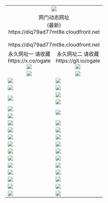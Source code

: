 ﻿<table>
  <tr></tr>
  <tr><td colspan=2 align=center><img src="https://diq79ad77mt8e.cloudfront.net/Up/oGate.jpg" /></td></tr>
  <tr><td colspan=2 align=center>网门动态网址<br/>(最新)
<br>https://diq79ad77mt8e.cloudfront.net
<br/>
<br>https://diq79ad77mt8e.cloudfront.net
    </td>
  </tr>
  <tr>
    <td align=center>永久网址一 请收藏<br/>https://x.co/ogate<br><a href="https://diq79ad77mt8e.cloudfront.net/Up/0WMGDL1.png"><img src="https://diq79ad77mt8e.cloudfront.net/Up/0WMGD1.png" /></a></td>
    <td align=center>永久网址二 请收藏<br/>https://git.io/ogate<br><a href="https://diq79ad77mt8e.cloudfront.net/Up/0WMGDL2.png"><img src="https://diq79ad77mt8e.cloudfront.net/Up/0WMGD2.png" /></a></td>
  </tr>
  <tr>
    <td align=center><a href="https://diq79ad77mt8e.cloudfront.net/?from=github"><img src="https://diq79ad77mt8e.cloudfront.net/Up/0WMPG.jpg" /></a></td>
    <td align=center><a href="https://diq79ad77mt8e.cloudfront.net/ogUP.aspx?name=0oGate.apk&from=github"><img src="https://diq79ad77mt8e.cloudfront.net/Up/0WMAZ.jpg" /></a></td>
  </tr>
  <tr>
    <td><a href="https://diq79ad77mt8e.cloudfront.net/oNote.aspx?id=oGate&from=github" target="_blank"><img src="https://diq79ad77mt8e.cloudfront.net/Up/0WCYY.jpg" /></a></td>
    <td><a href="https://diq79ad77mt8e.cloudfront.net/oNote.aspx?id=oNote&from=github" target="_blank"><img src="https://diq79ad77mt8e.cloudfront.net/Up/0WZTT.jpg" /></a></td>
  </tr>
  <tr>
    <td><a href="https://diq79ad77mt8e.cloudfront.net/ogDY.aspx?from=github" target="_blank"><img src="https://diq79ad77mt8e.cloudfront.net/Up/DY.jpg"/></a></td>
    <td><a href="https://diq79ad77mt8e.cloudfront.net/ogST.aspx?from=github" target="_blank"><img src="https://diq79ad77mt8e.cloudfront.net/Up/ST.jpg"/></a></td>
  </tr>
  <tr>
    <td rowspan=2><a href="https://diq79ad77mt8e.cloudfront.net/ogUP.aspx?name=WJ.mp4&count=240P:5,480P:1&from=github" target="_blank"><img src="https://diq79ad77mt8e.cloudfront.net/Up/WJ.jpg" /></a></td>
    <td><a href="https://diq79ad77mt8e.cloudfront.net/ogUP.aspx?name=DKC.mp4&count=17&from=github" target="_blank"><img src="https://diq79ad77mt8e.cloudfront.net/Up/DKC.jpg" /></a></td> 
  </tr>
  <tr>
    <td><a href="https://diq79ad77mt8e.cloudfront.net/ogUP.aspx?name=LRWS.mp4&count=6B:17,5A:10,5B:35,4A:14,4B:19,3A:10,3B:26,2A:16,2B:21,1A:23,1B:29&from=github" target="_blank"><img src="https://diq79ad77mt8e.cloudfront.net/Up/LRWS.jpg" /></a></td>
  </tr>
  <tr>
    <td><a href="https://diq79ad77mt8e.cloudfront.net/ogUP.aspx?name=JQR.mp4&count=2&from=github" target="_blank"><img src="https://diq79ad77mt8e.cloudfront.net/Up/JQR.jpg" /></a></td>   
    <td rowspan=2><a href="https://diq79ad77mt8e.cloudfront.net/ogUP.aspx?name=JP.mp4&count=9&from=github" target="_blank"><img src="https://diq79ad77mt8e.cloudfront.net/Up/JP.jpg" /></td>
  </tr>
  <tr>
    <td><a href="https://diq79ad77mt8e.cloudfront.net/ogUP.aspx?name=ZSJ.mp4&count=16&from=github" target="_blank"><img src="https://diq79ad77mt8e.cloudfront.net/Up/ZSJ.jpg" /></a></td>
  </tr>
  <tr>
    <td><a href="https://diq79ad77mt8e.cloudfront.net/ogUP.aspx?name=SSZJ.mp4&count=240P:6,480P:6&from=github" target="_blank"><img src="https://diq79ad77mt8e.cloudfront.net/Up/SSZJ.jpg" /></a></td>
    <td><a href="https://diq79ad77mt8e.cloudfront.net/ogUP.aspx?name=WH.mp4&from=github" target="_blank"><img src="https://diq79ad77mt8e.cloudfront.net/Up/WH.jpg" /></a></td>
  </tr>
  <tr>
    <td><a href="https://diq79ad77mt8e.cloudfront.net/ogUP.aspx?name=3XZM.mp4&count=240P:1,480P:1&from=github" target="_blank"><img src="https://diq79ad77mt8e.cloudfront.net/Up/3XZM.jpg" /></a></td>
    <td><a href="https://diq79ad77mt8e.cloudfront.net/ogUP.aspx?name=TRHY.mp4&from=github" target="_blank"><img src="https://diq79ad77mt8e.cloudfront.net/Up/TRHY.jpg" /></a></td>
  </tr>
  <tr>
    <td><a href="https://diq79ad77mt8e.cloudfront.net/ogUP.aspx?name=DWHM.mp4&from=github" target="_blank"><img src="https://diq79ad77mt8e.cloudfront.net/Up/DWHM.jpg" /></a></td>
    <td><a href="https://diq79ad77mt8e.cloudfront.net/ogUP.aspx?name=XTFY.mp4&count=24&from=github" target="_blank"><img src="https://diq79ad77mt8e.cloudfront.net/Up/XTFY.jpg" /></a></td>
  </tr>
  <tr>
    <td><a href="https://diq79ad77mt8e.cloudfront.net/ogUP.aspx?name=4SQQ.mp4&count=06:16&current=06:16&from=github" target="_blank"><img src="https://diq79ad77mt8e.cloudfront.net/Up/4SQQ0.jpg" /></a></td>
    <td><a href="https://diq79ad77mt8e.cloudfront.net/ogUP.aspx?name=4SHQ.mp4&count=06:18&current=06:18&from=github" target="_blank"><img src="https://diq79ad77mt8e.cloudfront.net/Up/4SHQ0.jpg" /></a></td>
  </tr>
  <tr>
    <td><a href="https://diq79ad77mt8e.cloudfront.net/ogUP.aspx?name=4SZG.mp4&count=06:18&current=06:17&from=github" target="_blank"><img src="https://diq79ad77mt8e.cloudfront.net/Up/4SZG0.jpg" /></a></td>
    <td><a href="https://diq79ad77mt8e.cloudfront.net/ogUP.aspx?name=4SDJ.mp4&count=06:30&current=06:29&from=github" target="_blank"><img src="https://diq79ad77mt8e.cloudfront.net/Up/4SDJ0.jpg" /></a></td>
  </tr>
  <tr>
    <td><a href="https://diq79ad77mt8e.cloudfront.net/onUP.aspx?name=https://x.co/dtw99&from=github" target="_blank"><img src="https://diq79ad77mt8e.cloudfront.net/Up/0DTW.jpg"/></a></td>
    <td><a href="https://diq79ad77mt8e.cloudfront.net/onUP.aspx?name=https://d2ao90bsskjq20.cloudfront.net/acenter/&from=github" target="_blank"><img src="https://diq79ad77mt8e.cloudfront.net/Up/0TDW.jpg" /></a></td>
  </tr>
  <tr>
    <td><a href="https://diq79ad77mt8e.cloudfront.net/onUP.aspx?name=https://d23nscda4f4lvy.cloudfront.net/gb/nsc413.htm&from=github" target="_blank"><img src="https://diq79ad77mt8e.cloudfront.net/Up/0DJY.jpg" /></a></td>
    <td><a href="https://diq79ad77mt8e.cloudfront.net/onUP.aspx?name=https://dgocdxv5343dc.cloudfront.net/xtr/gb/prog204.html&from=github" target="_blank"><img src="https://diq79ad77mt8e.cloudfront.net/Up/0XTR.jpg" /></a></td>
  </tr>
  <tr>
    <td><a href="https://diq79ad77mt8e.cloudfront.net/onUP.aspx?name=https://d7203y8eitivv.cloudfront.net&from=github" target="_blank"><img src="https://diq79ad77mt8e.cloudfront.net/Up/0MHW.jpg" /></a></td>
    <td><a href="https://diq79ad77mt8e.cloudfront.net/onUP.aspx?name=https://d38z1xzg5vtneh.cloudfront.net&from=github" target="_blank"><img src="https://diq79ad77mt8e.cloudfront.net/Up/0ZJW.jpg" /></a></td>
  </tr>
  <tr>
    <td><a href="https://diq79ad77mt8e.cloudfront.net/ogUP.aspx?name=FG.zip&from=github" target="_blank"><img src="https://diq79ad77mt8e.cloudfront.net/Up/FG.jpg" /></a></td>
    <td><a href="https://diq79ad77mt8e.cloudfront.net/ogUP.aspx?name=FGA.apk&from=github" target="_blank"><img src="https://diq79ad77mt8e.cloudfront.net/Up/FGA.jpg" /></a></td>
  </tr>
  <tr>
    <td><a href="https://diq79ad77mt8e.cloudfront.net/ogUP.aspx?name=U.zip&from=github" target="_blank"><img src="https://diq79ad77mt8e.cloudfront.net/Up/U.jpg" /></a></td>
    <td><a href="https://diq79ad77mt8e.cloudfront.net/ogUP.aspx?name=UA.apk&from=github" target="_blank"><img src="https://diq79ad77mt8e.cloudfront.net/Up/UA.jpg" /></a></td>
  </tr>
  <tr>
    <td><a href="https://diq79ad77mt8e.cloudfront.net/ogUP.aspx?name=0iPPOTV.zip&from=github" target="_blank"><img src="https://diq79ad77mt8e.cloudfront.net/Up/0iPPOTV.jpg" /></a></td>
    <td><a href="https://diq79ad77mt8e.cloudfront.net/ogUP.aspx?name=0iNTD.apk&from=github" target="_blank"><img src="https://diq79ad77mt8e.cloudfront.net/Up/0iNTD.jpg" /></a></td>
  </tr>
</table>
